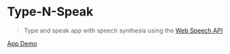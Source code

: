 # Type-N-Speak

> Type and speak app with speech synthesis using the [Web Speech API](https://developer.mozilla.org/en-US/docs/Web/API/Web_Speech_API)

[App Demo](https://bradtraversy.github.io/type-n-speak)
